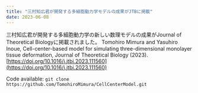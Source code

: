 ```yaml
---
title: "三村知広君が開発する多細胞動力学モデルの成果がJTBに掲載"
date: 2023-06-08
---
```


三村知広君が開発する多細胞動力学の新しい数理モデルの成果がJournal of Theoretical Biologyに掲載されました。
Tomohiro Mimura and Yasuhiro Inoue, Cell-center-based model for simulating three-dimensional monolayer tissue deformation, Journal of Theoretical Biology (2023). [https://doi.org/10.1016/j.jtbi.2023.111560](https://doi.org/10.1016/j.jtbi.2023.111560)

Code available:
`git clone https://github.com/TomohiroMimura/CellCenterModel.git`
